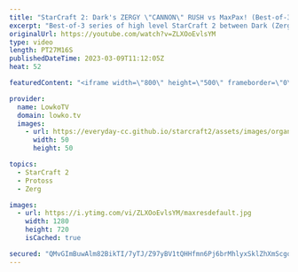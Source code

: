 ```yaml
---
title: "StarCraft 2: Dark's ZERGY \"CANNON\" RUSH vs MaxPax! (Best-of-3)"
excerpt: "Best-of-3 series of high level StarCraft 2 between Dark (Zerg) and MaxPax (Protoss). Both players decide to go for some very fun strategies in this game. Dark opens with a Proxy Hatchery and a Spine Crawler, and in the second game MaxPax strikes back with a cheeky Adept opener off of six Gateways  Support"
originalUrl: https://youtube.com/watch?v=ZLXOoEvlsYM
type: video
length: PT27M16S
publishedDateTime: 2023-03-09T11:12:05Z
heat: 52

featuredContent: "<iframe width=\"800\" height=\"500\" frameborder=\"0\" src=\"https://www.youtube.com/embed/ZLXOoEvlsYM\" allow=\"accelerometer; autoplay; encrypted-media; gyroscope; picture-in-picture\" allowfullscreen></iframe>"

provider:
  name: LowkoTV
  domain: lowko.tv
  images:
    - url: https://everyday-cc.github.io/starcraft2/assets/images/organizations/lowko.tv-50x50.jpg
      width: 50
      height: 50

topics:
  - StarCraft 2
  - Protoss
  - Zerg

images:
  - url: https://i.ytimg.com/vi/ZLXOoEvlsYM/maxresdefault.jpg
    width: 1280
    height: 720
    isCached: true

secured: "QMvGImBuwAlm82BikTI/7yTJ/Z97yBV1tQHHfmn6Pj6brMhlyxSklZhXmScgqtszJGl4Y9ZEoAbYfX3vVTYfTULCeUXKd/Ek71GDoxtuCc8VoK1sQGOZWoThJ7ttAEPJV0yPROjna78QRCUJAMA9zISS01COJqpvEAWsVml88zBpkqmOjU05dIyIcOCavxx/S0BzAhbsiUn1DgRaJNcIl2vqjFlVDh1nbRuZDs5l5qZTyUlDO9mV/PGbsHjtTM9ay0ePYt2gu1dFWfl2fUeuiTOK+T3qi2f7dzqbz15DD4FitU9+wz4Q/oA5NloOGm6h8v+W9Hho6j8RAHqLNt1a/P+sBRKTflcDuRRxX+4fTOvubSRt53VMtnkvF1OUQa9Sgw3Pql2sTOUt5HAhJ+Irt0lg6JzeZ6pCDxk3hYqoMgPi39bMGDgiUrMy2593qmHN;Dverky7qxAE5AVPUWRAmug=="
---
```



